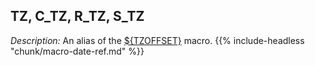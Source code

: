 ---
---
<!-- DISCLAIMER: This file is based on the syslog-ng Open Source Edition documentation https://github.com/balabit/syslog-ng-ose-guides/commit/2f4a52ee61d1ea9ad27cb4f3168b95408fddfdf2 and is used under the terms of The syslog-ng Open Source Edition Documentation License. The file has been modified by Axoflow. -->

## TZ, C_TZ, R_TZ, S_TZ

*Description:* An alias of the [${TZOFFSET}](#macro-tzoffset.htm) macro. {{% include-headless "chunk/macro-date-ref.md" %}}

